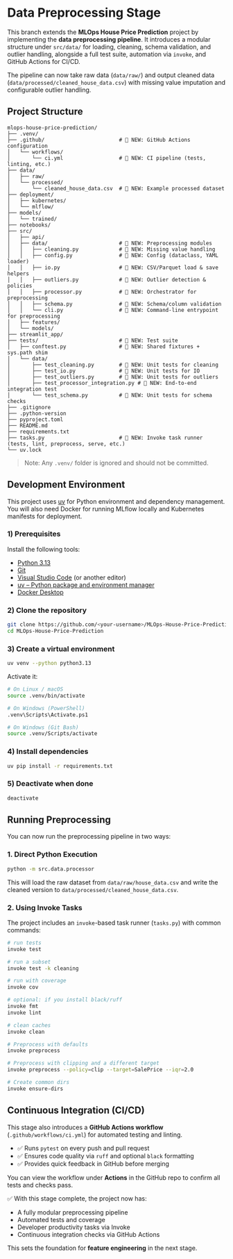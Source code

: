 # **Data Preprocessing Stage**

This branch extends the **MLOps House Price Prediction** project by implementing the **data preprocessing pipeline**.
It introduces a modular structure under `src/data/` for loading, cleaning, schema validation, and outlier handling, alongside a full test suite, automation via `invoke`, and GitHub Actions for CI/CD.

The pipeline can now take raw data (`data/raw/`) and output cleaned data (`data/processed/cleaned_house_data.csv`) with missing value imputation and configurable outlier handling.



## **Project Structure**

```
mlops-house-price-prediction/
├── .venv/
├── .github/                        # 🚀 NEW: GitHub Actions configuration
│   └── workflows/
│       └── ci.yml                  # 🚀 NEW: CI pipeline (tests, linting, etc.)
├── data/
│   ├── raw/
│   └── processed/
│       └── cleaned_house_data.csv  # 🚀 NEW: Example processed dataset
├── deployment/
│   ├── kubernetes/
│   └── mlflow/
├── models/
│   └── trained/
├── notebooks/
├── src/
│   ├── api/
│   ├── data/                       # 🚀 NEW: Preprocessing modules
│   │   ├── cleaning.py             # 🚀 NEW: Missing value handling
│   │   ├── config.py               # 🚀 NEW: Config (dataclass, YAML loader)
│   │   ├── io.py                   # 🚀 NEW: CSV/Parquet load & save helpers
│   │   ├── outliers.py             # 🚀 NEW: Outlier detection & policies
│   │   ├── processor.py            # 🚀 NEW: Orchestrator for preprocessing
│   │   ├── schema.py               # 🚀 NEW: Schema/column validation
│   │   └── cli.py                  # 🚀 NEW: Command-line entrypoint for preprocessing
│   ├── features/
│   └── models/
├── streamlit_app/
├── tests/                          # 🚀 NEW: Test suite
│   ├── conftest.py                 # 🚀 NEW: Shared fixtures + sys.path shim
│   └── data/
│       ├── test_cleaning.py        # 🚀 NEW: Unit tests for cleaning
│       ├── test_io.py              # 🚀 NEW: Unit tests for IO
│       ├── test_outliers.py        # 🚀 NEW: Unit tests for outliers
│       ├── test_processor_integration.py # 🚀 NEW: End-to-end integration test
│       └── test_schema.py          # 🚀 NEW: Unit tests for schema checks
├── .gitignore
├── .python-version
├── pyproject.toml
├── README.md
├── requirements.txt
├── tasks.py                        # 🚀 NEW: Invoke task runner (tests, lint, preprocess, serve, etc.)
└── uv.lock
```

> Note: Any `.venv/` folder is ignored and should not be committed.



## **Development Environment**

This project uses [uv](https://github.com/astral-sh/uv) for Python environment and dependency management.
You will also need Docker for running MLflow locally and Kubernetes manifests for deployment.

### 1) Prerequisites

Install the following tools:

* [Python 3.13](https://www.python.org/downloads/)
* [Git](https://git-scm.com/)
* [Visual Studio Code](https://code.visualstudio.com/) (or another editor)
* [uv – Python package and environment manager](https://github.com/astral-sh/uv)
* [Docker Desktop](https://www.docker.com/products/docker-desktop)

### 2) Clone the repository

```bash
git clone https://github.com/<your-username>/MLOps-House-Price-Prediction.git
cd MLOps-House-Price-Prediction
```

### 3) Create a virtual environment

```bash
uv venv --python python3.13
```

Activate it:

```bash
# On Linux / macOS
source .venv/bin/activate

# On Windows (PowerShell)
.venv\Scripts\Activate.ps1

# On Windows (Git Bash)
source .venv/Scripts/activate
```

### 4) Install dependencies

```bash
uv pip install -r requirements.txt
```

### 5) Deactivate when done

```bash
deactivate
```



## **Running Preprocessing**

You can now run the preprocessing pipeline in two ways:

### 1. Direct Python Execution

```bash
python -m src.data.processor
```

This will load the raw dataset from `data/raw/house_data.csv` and write the cleaned version to `data/processed/cleaned_house_data.csv`.



### 2. Using Invoke Tasks

The project includes an `invoke`-based task runner (`tasks.py`) with common commands:

```bash
# run tests
invoke test

# run a subset
invoke test -k cleaning

# run with coverage
invoke cov

# optional: if you install black/ruff
invoke fmt
invoke lint

# clean caches
invoke clean

# Preprocess with defaults
invoke preprocess

# Preprocess with clipping and a different target
invoke preprocess --policy=clip --target=SalePrice --iqr=2.0

# Create common dirs
invoke ensure-dirs
```



## **Continuous Integration (CI/CD)**

This stage also introduces a **GitHub Actions workflow** (`.github/workflows/ci.yml`) for automated testing and linting.

* ✅ Runs `pytest` on every push and pull request
* ✅ Ensures code quality via `ruff` and optional `black` formatting
* ✅ Provides quick feedback in GitHub before merging

You can view the workflow under **Actions** in the GitHub repo to confirm all tests and checks pass.



✅ With this stage complete, the project now has:

* A fully modular preprocessing pipeline
* Automated tests and coverage
* Developer productivity tasks via Invoke
* Continuous integration checks via GitHub Actions

This sets the foundation for **feature engineering** in the next stage.
